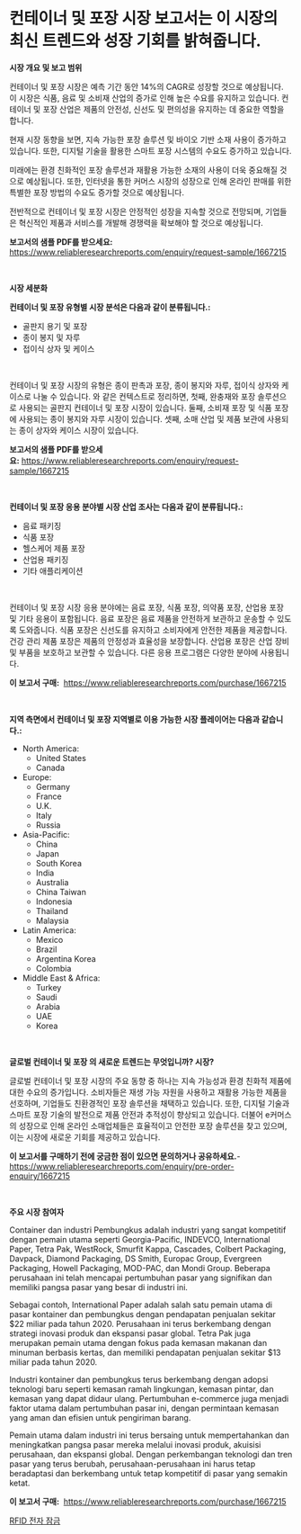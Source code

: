 <p><h1>컨테이너 및 포장 시장 보고서는 이 시장의 최신 트렌드와 성장 기회를 밝혀줍니다.</h1></p><p><strong>시장 개요 및 보고 범위</strong></p>
<p><p>컨테이너 및 포장 시장은 예측 기간 동안 14%의 CAGR로 성장할 것으로 예상됩니다. 이 시장은 식품, 음료 및 소비재 산업의 증가로 인해 높은 수요를 유지하고 있습니다. 컨테이너 및 포장 산업은 제품의 안전성, 신선도 및 편의성을 유지하는 데 중요한 역할을 합니다.</p><p>현재 시장 동향을 보면, 지속 가능한 포장 솔루션 및 바이오 기반 소재 사용이 증가하고 있습니다. 또한, 디지털 기술을 활용한 스마트 포장 시스템의 수요도 증가하고 있습니다.</p><p>미래에는 환경 친화적인 포장 솔루션과 재활용 가능한 소재의 사용이 더욱 중요해질 것으로 예상됩니다. 또한, 인터넷을 통한 커머스 시장의 성장으로 인해 온라인 판매를 위한 특별한 포장 방법의 수요도 증가할 것으로 예상됩니다.</p><p>전반적으로 컨테이너 및 포장 시장은 안정적인 성장을 지속할 것으로 전망되며, 기업들은 혁신적인 제품과 서비스를 개발해 경쟁력을 확보해야 할 것으로 예상됩니다.</p></p>
<p><strong>보고서의 샘플 PDF를 받으세요:</strong> <a href="https://www.reliableresearchreports.com/enquiry/request-sample/1667215">https://www.reliableresearchreports.com/enquiry/request-sample/1667215</a></p>
<p>&nbsp;</p>
<p><strong>시장 세분화</strong></p>
<p><strong>컨테이너 및 포장 유형별 시장 분석은 다음과 같이 분류됩니다.:</strong></p>
<p><ul><li>골판지 용기 및 포장</li><li>종이 봉지 및 자루</li><li>접이식 상자 및 케이스</li></ul></p>
<p>&nbsp;</p>
<p><p>컨테이너 및 포장 시장의 유형은 종이 판촉과 포장, 종이 봉지와 자루, 접이식 상자와 케이스로 나눌 수 있습니다. 와 같은 컨텍스트로 정리하면, 첫째, 완충재와 포장 솔루션으로 사용되는 골판지 컨테이너 및 포장 시장이 있습니다. 둘째, 소비재 포장 및 식품 포장에 사용되는 종이 봉지와 자루 시장이 있습니다. 셋째, 소매 산업 및 제품 보관에 사용되는 종이 상자와 케이스 시장이 있습니다.</p></p>
<p><strong>보고서의 샘플 PDF를 받으세요:</strong>&nbsp;<a href="https://www.reliableresearchreports.com/enquiry/request-sample/1667215">https://www.reliableresearchreports.com/enquiry/request-sample/1667215</a></p>
<p>&nbsp;</p>
<p><strong> 컨테이너 및 포장 응용 분야별 시장 산업 조사는 다음과 같이 분류됩니다.:</strong></p>
<p><ul><li>음료 패키징</li><li>식품 포장</li><li>헬스케어 제품 포장</li><li>산업용 패키징</li><li>기타 애플리케이션</li></ul></p>
<p>&nbsp;</p>
<p><p>컨테이너 및 포장 시장 응용 분야에는 음료 포장, 식품 포장, 의약품 포장, 산업용 포장 및 기타 응용이 포함됩니다. 음료 포장은 음료 제품을 안전하게 보관하고 운송할 수 있도록 도와줍니다. 식품 포장은 신선도를 유지하고 소비자에게 안전한 제품을 제공합니다. 건강 관리 제품 포장은 제품의 안정성과 효율성을 보장합니다. 산업용 포장은 산업 장비 및 부품을 보호하고 보관할 수 있습니다. 다른 응용 프로그램은 다양한 분야에 사용됩니다.</p></p>
<p><strong>이 보고서 구매:</strong>&nbsp; <a href="https://www.reliableresearchreports.com/purchase/1667215">https://www.reliableresearchreports.com/purchase/1667215</a></p>
<p>&nbsp;</p>
<p><strong>지역 측면에서 컨테이너 및 포장 지역별로 이용 가능한 시장 플레이어는 다음과 같습니다.:</strong></p>
<p><ul>
    <li>
        North America:
        <ul>
            <li>United States</li>
            <li>Canada</li>
        </ul>
    </li>
    <li>
        Europe:
        <ul>
            <li>Germany</li>
            <li>France</li>
            <li>U.K.</li>
            <li>Italy</li>
            <li>Russia</li>
        </ul>
    </li>
    <li>
        Asia-Pacific:
        <ul>
            <li>China</li>
            <li>Japan</li>
            <li>South Korea</li>
            <li>India</li>
            <li>Australia</li>
            <li>China Taiwan</li>
            <li>Indonesia</li>
            <li>Thailand</li>
            <li>Malaysia</li>
        </ul>
    </li>
    <li>
        Latin America:
        <ul>
            <li>Mexico</li>
            <li>Brazil</li>
            <li>Argentina Korea</li>
            <li>Colombia</li>
        </ul>
    </li>
    <li>
        Middle East & Africa:
        <ul>
            <li>Turkey</li>
            <li>Saudi</li>
            <li>Arabia</li>
            <li>UAE</li>
            <li>Korea</li>
        </ul>
    </li>
    </ul></p>
<p>&nbsp;</p>
<p><strong>글로벌 컨테이너 및 포장 의 새로운 트렌드는 무엇입니까? 시장?</strong></p>
<p><p>글로벌 컨테이너 및 포장 시장의 주요 동향 중 하나는 지속 가능성과 환경 친화적 제품에 대한 수요의 증가입니다. 소비자들은 재생 가능 자원을 사용하고 재활용 가능한 제품을 선호하며, 기업들도 친환경적인 포장 솔루션을 채택하고 있습니다. 또한, 디지털 기술과 스마트 포장 기술의 발전으로 제품 안전과 추적성이 향상되고 있습니다. 더불어 e커머스의 성장으로 인해 온라인 소매업체들은 효율적이고 안전한 포장 솔루션을 찾고 있으며, 이는 시장에 새로운 기회를 제공하고 있습니다.</p></p>
<p><strong>이 보고서를 구매하기 전에 궁금한 점이 있으면 문의하거나 공유하세요.</strong>- <a href="https://www.reliableresearchreports.com/enquiry/pre-order-enquiry/1667215">https://www.reliableresearchreports.com/enquiry/pre-order-enquiry/1667215</a></p>
<p>&nbsp;</p>
<p><strong>주요 시장 참여자</strong></p>
<p><p>Container dan industri Pembungkus adalah industri yang sangat kompetitif dengan pemain utama seperti Georgia-Pacific, INDEVCO, International Paper, Tetra Pak, WestRock, Smurfit Kappa, Cascades, Colbert Packaging, Davpack, Diamond Packaging, DS Smith, Europac Group, Evergreen Packaging, Howell Packaging, MOD-PAC, dan Mondi Group. Beberapa perusahaan ini telah mencapai pertumbuhan pasar yang signifikan dan memiliki pangsa pasar yang besar di industri ini.</p><p>Sebagai contoh, International Paper adalah salah satu pemain utama di pasar kontainer dan pembungkus dengan pendapatan penjualan sekitar $22 miliar pada tahun 2020. Perusahaan ini terus berkembang dengan strategi inovasi produk dan ekspansi pasar global. Tetra Pak juga merupakan pemain utama dengan fokus pada kemasan makanan dan minuman berbasis kertas, dan memiliki pendapatan penjualan sekitar $13 miliar pada tahun 2020.</p><p>Industri kontainer dan pembungkus terus berkembang dengan adopsi teknologi baru seperti kemasan ramah lingkungan, kemasan pintar, dan kemasan yang dapat didaur ulang. Pertumbuhan e-commerce juga menjadi faktor utama dalam pertumbuhan pasar ini, dengan permintaan kemasan yang aman dan efisien untuk pengiriman barang.</p><p>Pemain utama dalam industri ini terus bersaing untuk mempertahankan dan meningkatkan pangsa pasar mereka melalui inovasi produk, akuisisi perusahaan, dan ekspansi global. Dengan perkembangan teknologi dan tren pasar yang terus berubah, perusahaan-perusahaan ini harus tetap beradaptasi dan berkembang untuk tetap kompetitif di pasar yang semakin ketat.</p></p>
<p><strong>이 보고서 구매:</strong>&nbsp;&nbsp;<a href="https://www.reliableresearchreports.com/purchase/1667215">https://www.reliableresearchreports.com/purchase/1667215</a></p>
<p><p><a href="https://medium.com/@lilmama456456/rfid-%EC%A0%84%EC%9E%90-%EC%9E%A0%EA%B8%88%EC%9E%A5%EC%B9%98-%EC%8B%9C%EC%9E%A5-%EA%B7%9C%EB%AA%A8%EB%8A%94-%EA%B8%80%EB%A1%9C%EB%B2%8C-%EC%82%B0%EC%97%85%EC%97%90%EC%84%9C-%EC%B5%9C%EA%B3%A0%EC%9D%98-%EB%A7%88%EC%BC%80%ED%8C%85-%EC%B1%84%EB%84%90%EC%9D%84-%EB%93%9C%EB%9F%AC%EB%83%85%EB%8B%88%EB%8B%A4-e0e86a125afb">RFID 전자 잠금</a></p></p>
